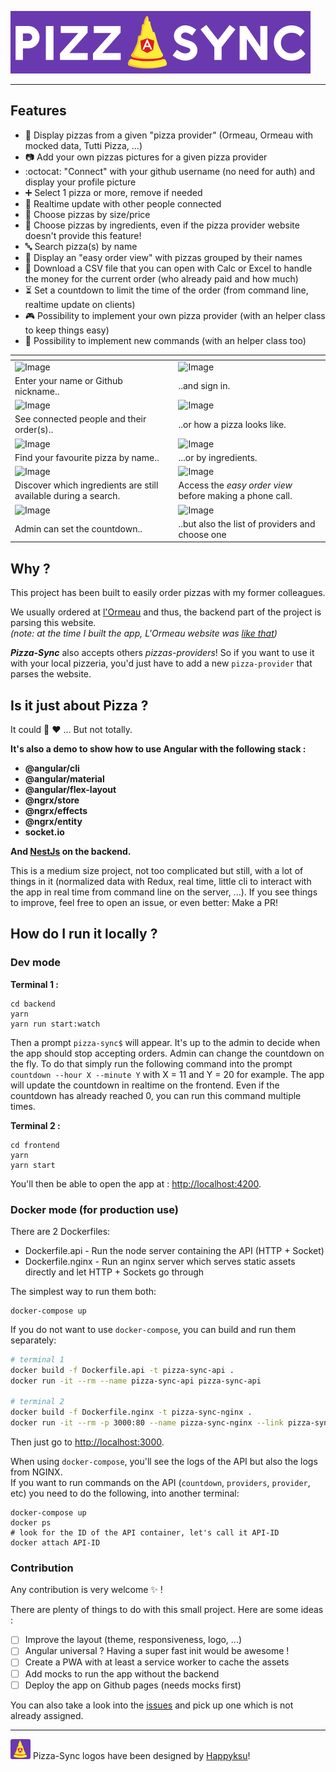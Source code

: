 ![Image](./logo/png/PS_logo_high_res_2.png?raw=true)

<hr>

## Features

- :pizza: Display pizzas from a given "pizza provider" (Ormeau, Ormeau with mocked data, Tutti Pizza, ...)
- :camera: Add your own pizzas pictures for a given pizza provider
- :octocat: "Connect" with your github username (no need for auth) and display your profile picture
- :heavy_plus_sign: Select 1 pizza or more, remove if needed
- :electric_plug: Realtime update with other people connected
- :money_with_wings: Choose pizzas by size/price
- :mag_right: Choose pizzas by ingredients, even if the pizza provider website doesn't provide this feature!
- :abc: Search pizza(s) by name
- :dizzy: Display an "easy order view" with pizzas grouped by their names
- :notebook: Download a CSV file that you can open with Calc or Excel to handle the money for the current order (who already paid and how much)
- :hourglass_flowing_sand: Set a countdown to limit the time of the order (from command line, realtime update on clients)
- :video_game: Possibility to implement your own pizza provider (with an helper class to keep things easy)
- :wrench: Possibility to implement new commands (with an helper class too)

| []()                                                                                                                   | []()                                                                                                                   |
| ---------------------------------------------------------------------------------------------------------------------- | ---------------------------------------------------------------------------------------------------------------------- |
| ![Image](https://user-images.githubusercontent.com/4950209/44301952-0e582380-a318-11e8-8642-bed4b6a76fb9.png?raw=true) | ![Image](https://user-images.githubusercontent.com/4950209/44301953-0ef0ba00-a318-11e8-9489-69d999647ce4.png?raw=true) |
| Enter your name or Github nickname..                                                                                     |..and sign in.                                                                                                                |
| ![Image](https://user-images.githubusercontent.com/4950209/44301954-0ef0ba00-a318-11e8-9c5c-03109f575405.png?raw=true) | ![Image](https://user-images.githubusercontent.com/4950209/44301955-0ef0ba00-a318-11e8-9a8b-bcc590a51df7.png?raw=true) |
| See connected people and their order(s)..                                                                            | ..or how a pizza looks like.                                                                                             |
| ![Image](https://user-images.githubusercontent.com/4950209/44301956-0ef0ba00-a318-11e8-874f-4200c6e171a5.png?raw=true) | ![Image](https://user-images.githubusercontent.com/4950209/44301957-0ef0ba00-a318-11e8-9922-c7461a197154.png?raw=true) |
| Find your favourite pizza by name..                                                                                                      | ...or by ingredients.                                                                                                      |
| ![Image](https://user-images.githubusercontent.com/4950209/44301958-0ef0ba00-a318-11e8-9d49-e983c7f88737.png?raw=true) | ![Image](https://user-images.githubusercontent.com/4950209/44301959-0f895080-a318-11e8-837c-9bf402a76a8e.png?raw=true) |
| Discover which ingredients are still available during a search.                                                                        | Access the *easy order view* before making a phone call.                                                                  |
| ![Image](https://user-images.githubusercontent.com/4950209/44301961-13b56e00-a318-11e8-95e4-e97fc7d8069d.png?raw=true) | ![Image](https://user-images.githubusercontent.com/4950209/44301963-144e0480-a318-11e8-8ab7-bdd31202d476.png?raw=true) |
| Admin can set the countdown..                                                                                            | ..but also the list of providers and choose one                                                                     |

## Why ?

This project has been built to easily order pizzas with my former colleagues.

We usually ordered at [l'Ormeau](http://pizzadelormeau.com/) and thus, the backend part of the project is parsing this website.  
_(note: at the time I built the app, L'Ormeau website was [like that](https://web.archive.org/web/20170619073245/http://www.pizzadelormeau.com/nos-pizzas))_

**_Pizza-Sync_** also accepts others _pizzas-providers_! So if you want to use it with your local pizzeria, you'd just have to add a new `pizza-provider` that parses the website.

## Is it just about Pizza ?

It could :pizza: :heart: ... But not totally.

**It's also a demo to show how to use Angular with the following stack :**

- **@angular/cli**
- **@angular/material**
- **@angular/flex-layout**
- **@ngrx/store**
- **@ngrx/effects**
- **@ngrx/entity**
- **socket.io**

**And [NestJs](https://github.com/nestjs/nest) on the backend.**

This is a medium size project, not too complicated but still, with a lot of things in it (normalized data with Redux, real time, little cli to interact with the app in real time from command line on the server, ...). If you see things to improve, feel free to open an issue, or even better: Make a PR!

## How do I run it locally ?

### Dev mode

**Terminal 1 :**

```
cd backend
yarn
yarn run start:watch
```

Then a prompt `pizza-sync$` will appear.
It's up to the admin to decide when the app should stop accepting orders.
Admin can change the countdown on the fly. To do that simply run the following command into the prompt `countdown --hour X --minute Y` with X = 11 and Y = 20 for example.
The app will update the countdown in realtime on the frontend. Even if the countdown has already reached 0, you can run this command multiple times.

**Terminal 2 :**

```
cd frontend
yarn
yarn start
```

You'll then be able to open the app at : [http://localhost:4200](http://localhost:4200).

### Docker mode (for production use)

There are 2 Dockerfiles:

- Dockerfile.api - Run the node server containing the API (HTTP + Socket)
- Dockerfile.nginx - Run an nginx server which serves static assets directly and let HTTP + Sockets go through

The simplest way to run them both:

```
docker-compose up
```

If you do not want to use `docker-compose`, you can build and run them separately:

```bash
# terminal 1
docker build -f Dockerfile.api -t pizza-sync-api .
docker run -it --rm --name pizza-sync-api pizza-sync-api

# terminal 2
docker build -f Dockerfile.nginx -t pizza-sync-nginx .
docker run -it --rm -p 3000:80 --name pizza-sync-nginx --link pizza-sync-api:pizza-sync-api pizza-sync-nginx
```

Then just go to [http://localhost:3000](http://localhost:3000).

When using `docker-compose`, you'll see the logs of the API but also the logs from NGINX.  
If you want to run commands on the API (`countdown`, `providers`, `provider`, etc) you need to do the following, into another terminal:

```
docker-compose up
docker ps
# look for the ID of the API container, let's call it API-ID
docker attach API-ID
```

### Contribution

Any contribution is very welcome :sparkles: !

There are plenty of things to do with this small project.
Here are some ideas :

- [ ] Improve the layout (theme, responsiveness, logo, ...)
- [ ] Angular universal ? Having a super fast init would be awesome !
- [ ] Create a PWA with at least a service worker to cache the assets
- [ ] Add mocks to run the app without the backend
- [ ] Deploy the app on Github pages (needs mocks first)

You can also take a look into the [issues](https://github.com/maxime1992/pizza-sync/issues) and pick up one which is not already assigned.

<hr>

![Image](https://github.com/happyksu/pizza-sync/blob/master/New_Logo/png/PS_icon_32.png?raw=true) Pizza-Sync logos have been designed by [Happyksu](https://github.com/happyksu)!
